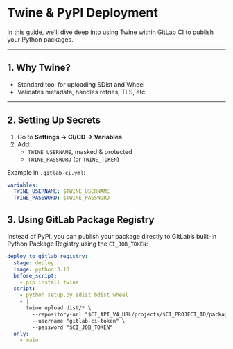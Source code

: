 # Twine & PyPI Deployment

In this guide, we'll dive deep into using Twine within GitLab CI to publish your Python packages.

---

## 1. Why Twine?

- Standard tool for uploading SDist and Wheel  
- Validates metadata, handles retries, TLS, etc.

---

## 2. Setting Up Secrets

1. Go to **Settings → CI/CD → Variables**  
2. Add:
   - `TWINE_USERNAME`, masked & protected  
   - `TWINE_PASSWORD` (or `TWINE_TOKEN`)  

Example in `.gitlab-ci.yml`:

```yaml
variables:
  TWINE_USERNAME: $TWINE_USERNAME
  TWINE_PASSWORD: $TWINE_PASSWORD
```

## 3. Using GitLab Package Registry

Instead of PyPI, you can publish your package directly to GitLab’s built-in Python Package Registry using the `CI_JOB_TOKEN`:

```yaml
deploy_to_gitlab_registry:
  stage: deploy
  image: python:3.10
  before_script:
    - pip install twine
  script:
    - python setup.py sdist bdist_wheel
    - |
      twine upload dist/* \
        --repository-url "$CI_API_V4_URL/projects/$CI_PROJECT_ID/packages/pypi" \
        --username "gitlab-ci-token" \
        --password "$CI_JOB_TOKEN"
  only:
    - main
